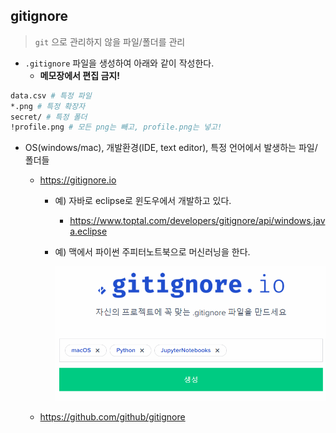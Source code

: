 ## gitignore

> `git` 으로 관리하지 않을 파일/폴더를 관리

* `.gitignore` 파일을 생성하여 아래와 같이 작성한다.
  * **메모장에서 편집 금지!**

```bash
data.csv # 특정 파일
*.png # 특정 확장자
secret/ # 특정 폴더
!profile.png # 모든 png는 빼고, profile.png는 넣고!

```

* OS(windows/mac), 개발환경(IDE, text editor), 특정 언어에서 발생하는 파일/폴더들

  * https://gitignore.io

    * 예) 자바로 eclipse로 윈도우에서 개발하고 있다.
      
      * https://www.toptal.com/developers/gitignore/api/windows.java.eclipse
      
    * 예) 맥에서 파이썬 주피터노트북으로 머신러닝을 한다.

      ![캡처](md-images/%EC%BA%A1%EC%B2%98.PNG)

  * https://github.com/github/gitignore